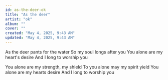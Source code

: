 ```yaml
---
id: as-the-deer-ok
title: "As the deer"
artist: "ok"
album: ""
cover: ""
created: "May 4, 2025, 9:43 AM"
updated: "May 4, 2025, 9:43 AM"
---
```


As the deer pants for the water
So my soul longs after you
You alone are my heart's desire
And I long to worship you


You alone are my strength, my shield
To you alone may my spirit yield
You alone are my hearts desire
And I long to worship you 